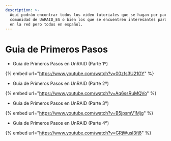 ```yaml
---
description: >-
  Aquí podrán encontrar todos los video tutoriales que se hagan por parte de la
  comunidad de UnRAID_ES o bien los que se encuentren interesantes para publicar
  en la red pero todos en español.
---
```


# Guia de Primeros Pasos

* Guia de Primeros Pasos en UnRAID (Parte 1º)

{% embed url="https://www.youtube.com/watch?v=00zfs3U21GY" %}

* Guia de Primeros Pasos en UnRAID (Parte 2º)

{% embed url="https://www.youtube.com/watch?v=Aq6ssRuMQVo" %}

* Guia de Primeros Pasos en UnRAID (Parte 3º)

{% embed url="https://www.youtube.com/watch?v=B5jpsmV1Mjg" %}

* Guia de Primeros Pasos en UnRAID (Parte 4º)

{% embed url="https://www.youtube.com/watch?v=GRjWusI3fj8" %}
